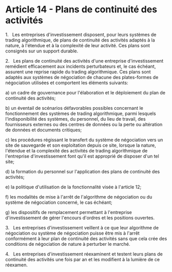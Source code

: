 # Article 14 - Plans de continuité des activités


1.   Les entreprises d'investissement disposent, pour leurs systèmes de trading algorithmique, de plans de continuité des activités adaptés à la nature, à l'étendue et à la complexité de leur activité. Ces plans sont consignés sur un support durable.

2.   Les plans de continuité des activités d'une entreprise d'investissement remédient efficacement aux incidents perturbateurs et, le cas échéant, assurent une reprise rapide du trading algorithmique. Ces plans sont adaptés aux systèmes de négociation de chacune des plates-formes de négociation utilisées et comportent les éléments suivants:

a) un cadre de gouvernance pour l'élaboration et le déploiement du plan de continuité des activités;

b) un éventail de scénarios défavorables possibles concernant le fonctionnement des systèmes de trading algorithmique, parmi lesquels l'indisponibilité des systèmes, du personnel, du lieu de travail, des fournisseurs externes ou des centres de données ou la perte ou altération de données et documents critiques;

c) les procédures régissant le transfert du système de négociation vers un site de sauvegarde et son exploitation depuis ce site, lorsque la nature, l'étendue et la complexité des activités de trading algorithmique de l'entreprise d'investissement font qu'il est approprié de disposer d'un tel site;

d) la formation du personnel sur l'application des plans de continuité des activités;

e) la politique d'utilisation de la fonctionnalité visée à l'article 12;

f) les modalités de mise à l'arrêt de l'algorithme de négociation ou du système de négociation concerné, le cas échéant;

g) les dispositifs de remplacement permettant à l'entreprise d'investissement de gérer l'encours d'ordres et les positions ouvertes.

3.   Les entreprises d'investissement veillent à ce que leur algorithme de négociation ou système de négociation puisse être mis à l'arrêt conformément à leur plan de continuité des activités sans que cela crée des conditions de négociation de nature à perturber le marché.

4.   Les entreprises d'investissement réexaminent et testent leurs plans de continuité des activités une fois par an et les modifient à la lumière de ce réexamen.
